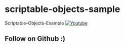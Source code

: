 # scriptable-objects-sample
Scriptable-Objects-Example
[![Youtube](https://i.resimyukle.xyz/TG1zRO.png)](https://youtu.be/ijhoppk8inA)

## Follow on Github :)
